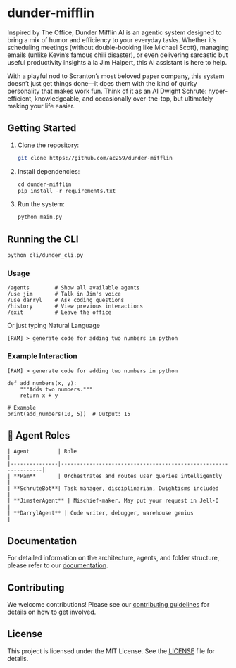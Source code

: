 # dunder-mifflin

Inspired by The Office, Dunder Mifflin AI is an agentic system designed to bring a mix of humor and efficiency to your everyday tasks. 
Whether it’s scheduling meetings (without double-booking like Michael Scott), managing emails (unlike Kevin’s famous chili disaster), or even delivering sarcastic but useful productivity insights à la Jim Halpert,
this AI assistant is here to help.

With a playful nod to Scranton’s most beloved paper company, this system doesn’t just get things done—it does them with the kind of quirky personality that makes work fun. 
Think of it as an AI Dwight Schrute: hyper-efficient, knowledgeable, and occasionally over-the-top, but ultimately making your life easier.

## Getting Started

1. Clone the repository:
   ```bash
   git clone https://github.com/ac259/dunder-mifflin
   ```

2. Install dependencies:
    ```python
    cd dunder-mifflin
    pip install -r requirements.txt
    ```
3. Run the system:
    ```python
    python main.py
    ```

## Running the CLI

```bash
python cli/dunder_cli.py
```

### Usage

```plaintext
/agents        # Show all available agents
/use jim       # Talk in Jim's voice
/use darryl    # Ask coding questions
/history       # View previous interactions
/exit          # Leave the office
```

Or just typing Natural Language

```plaintext
[PAM] > generate code for adding two numbers in python
```

### Example Interaction

```plaintext
[PAM] > generate code for adding two numbers in python

def add_numbers(x, y):
    """Adds two numbers."""
    return x + y

# Example
print(add_numbers(10, 5))  # Output: 15
```

## 🧪 Agent Roles

```plaintext
| Agent         | Role                                                           |
|---------------|----------------------------------------------------------------|
| **Pam**       | Orchestrates and routes user queries intelligently             |
| **SchruteBot**| Task manager, disciplinarian, Dwightisms included              |
| **JimsterAgent** | Mischief-maker. May put your request in Jell-O             |
| **DarrylAgent** | Code writer, debugger, warehouse genius                      |
```

## Documentation

For detailed information on the architecture, agents, and folder structure, please refer to our [documentation](docs).


## Contributing

We welcome contributions! Please see our [contributing guidelines](docs/CONTRIBUTING.md) for details on how to get involved.

## License

This project is licensed under the MIT License. See the [LICENSE](LICENSE) file for details.
